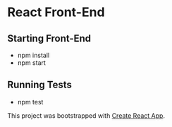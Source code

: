 # React Front-End

## Starting Front-End

- npm install
- npm start

## Running Tests

- npm test

This project was bootstrapped with [Create React App](https://github.com/facebookincubator/create-react-app).
